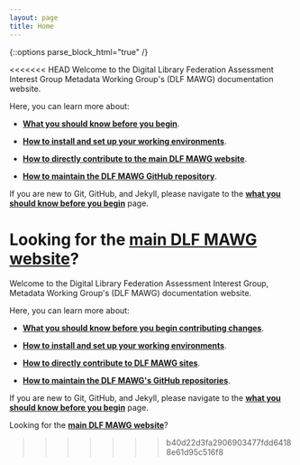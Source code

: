 ```yaml
---
layout: page
title: Home
---
```


{::options parse_block_html="true" /}

<<<<<<< HEAD
Welcome to the Digital Library Federation Assessment Interest Group Metadata Working Group's (DLF MAWG) documentation website.
 
Here, you can learn more about:

* [**What you should know before you begin**](before-you-begin).

* [**How to install and set up your working environments**](installation).

* [**How to directly contribute to the main DLF MAWG website**](contributing-to-site).

* [**How to maintain the DLF MAWG GitHub repository**](maintenance).

If you are new to Git, GitHub, and Jekyll, please navigate to the [**what you should know before you begin**](before-you-begin) page.

Looking for the [main DLF MAWG website](http://dlfmetadataassessment.github.io/)?
=======
Welcome to the Digital Library Federation Assessment Interest Group, Metadata Working Group's (DLF MAWG) documentation website.
 
Here, you can learn more about:

* [**What you should know before you begin contributing changes**](before-you-begin).

* [**How to install and set up your working environments**](installation).

* [**How to directly contribute to DLF MAWG sites**](contributing-to-site).

* [**How to maintain the DLF MAWG's GitHub repositories**](maintenance).

If you are new to Git, GitHub, and Jekyll, please navigate to the [**what you should know before you begin**](before-you-begin) page.

Looking for the [**main DLF MAWG website**](http://dlfmetadataassessment.github.io/)?
>>>>>>> b40d22d3fa2906903477fdd64188e61d95c516f8
